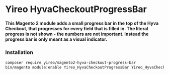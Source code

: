 # Yireo HyvaCheckoutProgressBar

**This Magento 2 module adds a small progress bar in the top of the Hyva Checkout, that progresses for every field that is filled in. The literal progress is not shown - the numbers are not important. Instead the progress bar is only meant as a visual indicator.**

### Installation
```bash
composer require yireo/magento2-hyva-checkout-progress-bar
bin/magento module:enable Yireo_HyvaCheckoutProgressBar Yireo_HyvaCheckoutUtils
```
